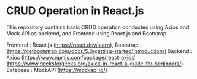 # CRUD Operation in React.js

This repository contains basic CRUD operation conducted using Axios and Mock API as backend, and Frontend using React.js and Bootstrap.

Frontend : React.js (https://react.dev/learn), Bootstrap (https://getbootstrap.com/docs/5.0/getting-started/introduction/)
Backend : Axios (https://www.npmjs.com/package/react-axios) (https://www.geeksforgeeks.org/axios-in-react-a-guide-for-beginners/)
Database : MockAPI (https://mockapi.io/) 
